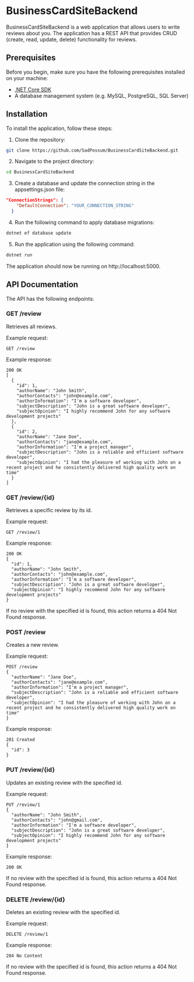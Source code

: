 # BusinessCardSiteBackend

BusinessCardSiteBackend is a web application that allows users to write reviews about you. The application has a REST API that provides CRUD (create, read, update, delete) functionality for reviews.

## Prerequisites
Before you begin, make sure you have the following prerequisites installed on your machine:

* [.NET Core SDK](https://dotnet.microsoft.com/download)
* A database management system (e.g. MySQL, PostgreSQL, SQL Server)

## Installation
To install the application, follow these steps:

1. Clone the repository:
```sh
git clone https://github.com/SadPossum/BusinessCardSiteBackend.git
```
2. Navigate to the project directory:
```sh
cd BusinessCardSiteBackend
```
3. Create a database and update the connection string in the appsettings.json file:
```JSON
"ConnectionStrings": {
    "DefaultConnection": "YOUR_CONNECTION_STRING"
  }
```
4. Run the following command to apply database migrations:
```sh
dotnet ef database update
```
5. Run the application using the following command:
```sh
dotnet run
```
The application should now be running on http://localhost:5000.

## API Documentation
The API has the following endpoints:

### GET /review
Retrieves all reviews.

Example request:

```HTTP
GET /review
```
Example response:

```HTTP
200 OK
[
  {
    "id": 1,
    "authorName": "John Smith",
    "authorContacts": "john@example.com",
    "authorInformation": "I'm a software developer",
    "subjectDescription": "John is a great software developer",
    "subjectOpinion": "I highly recommend John for any software development projects"
  },
  {
    "id": 2,
    "authorName": "Jane Doe",
    "authorContacts": "jane@example.com",
    "authorInformation": "I'm a project manager",
    "subjectDescription": "John is a reliable and efficient software developer",
    "subjectOpinion": "I had the pleasure of working with John on a recent project and he consistently delivered high quality work on time"
  }
]
```
### GET /review/{id}
Retrieves a specific review by its id.

Example request:

```HTTP
GET /review/1
```
Example response:

```HTTP
200 OK
{
  "id": 1,
  "authorName": "John Smith",
  "authorContacts": "john@example.com",
  "authorInformation": "I'm a software developer",
  "subjectDescription": "John is a great software developer",
  "subjectOpinion": "I highly recommend John for any software development projects"
}
```
If no review with the specified id is found, this action returns a 404 Not Found response.

### POST /review
Creates a new review.

Example request:

```HTTP
POST /review
{
  "authorName": "Jane Doe",
  "authorContacts": "jane@example.com",
  "authorInformation": "I'm a project manager",
  "subjectDescription": "John is a reliable and efficient software developer",
  "subjectOpinion": "I had the pleasure of working with John on a recent project and he consistently delivered high quality work on time"
}
```
Example response:

```HTTP
201 Created
{
  "id": 3
}
```
### PUT /review/{id}
Updates an existing review with the specified id.

Example request:

```HTTP
PUT /review/1
{
  "authorName": "John Smith",
  "authorContacts": "john@gmail.com",
  "authorInformation": "I'm a software developer",
  "subjectDescription": "John is a great software developer",
  "subjectOpinion": "I highly recommend John for any software development projects"
}
```
Example response:

```HTTP
200 OK
```
If no review with the specified id is found, this action returns a 404 Not Found response.

### DELETE /review/{id}
Deletes an existing review with the specified id.

Example request:

```HTTP
DELETE /review/1
```
Example response:

```HTTP
204 No Content
```
If no review with the specified id is found, this action returns a 404 Not Found response.
